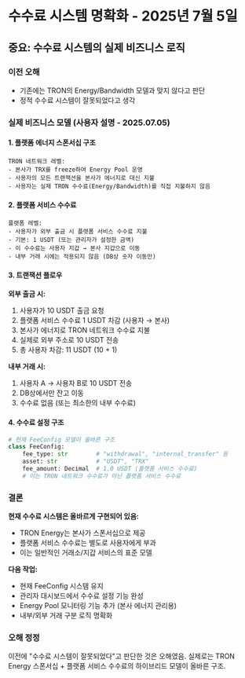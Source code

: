 # 수수료 시스템 명확화 - 2025년 7월 5일

## 중요: 수수료 시스템의 실제 비즈니스 로직

### 이전 오해
- 기존에는 TRON의 Energy/Bandwidth 모델과 맞지 않다고 판단
- 정적 수수료 시스템이 잘못되었다고 생각

### 실제 비즈니스 모델 (사용자 설명 - 2025.07.05)

#### 1. 플랫폼 에너지 스폰서십 구조
```
TRON 네트워크 레벨:
- 본사가 TRX를 freeze하여 Energy Pool 운영
- 사용자의 모든 트랜잭션을 본사가 에너지로 대신 지불
- 사용자는 실제 TRON 수수료(Energy/Bandwidth)를 직접 지불하지 않음
```

#### 2. 플랫폼 서비스 수수료
```
플랫폼 레벨:
- 사용자가 외부 출금 시 플랫폼 서비스 수수료 지불
- 기본: 1 USDT (또는 관리자가 설정한 금액)
- 이 수수료는 사용자 지갑 → 본사 지갑으로 이동
- 내부 거래 시에는 적용되지 않음 (DB상 숫자 이동만)
```

#### 3. 트랜잭션 플로우

**외부 출금 시:**
1. 사용자가 10 USDT 출금 요청
2. 플랫폼 서비스 수수료 1 USDT 차감 (사용자 → 본사)
3. 본사가 에너지로 TRON 네트워크 수수료 지불
4. 실제로 외부 주소로 10 USDT 전송
5. 총 사용자 차감: 11 USDT (10 + 1)

**내부 거래 시:**
1. 사용자 A → 사용자 B로 10 USDT 전송
2. DB상에서만 잔고 이동
3. 수수료 없음 (또는 최소한의 내부 수수료)

#### 4. 수수료 설정 구조
```python
# 현재 FeeConfig 모델이 올바른 구조
class FeeConfig:
    fee_type: str        # "withdrawal", "internal_transfer" 등
    asset: str           # "USDT", "TRX"
    fee_amount: Decimal  # 1.0 USDT (플랫폼 서비스 수수료)
    # 이는 TRON 네트워크 수수료가 아닌 플랫폼 서비스 수수료
```

### 결론

**현재 수수료 시스템은 올바르게 구현되어 있음:**
- TRON Energy는 본사가 스폰서십으로 제공
- 플랫폼 서비스 수수료는 별도로 사용자에게 부과
- 이는 일반적인 거래소/지갑 서비스의 표준 모델

**다음 작업:**
- 현재 FeeConfig 시스템 유지
- 관리자 대시보드에서 수수료 설정 기능 완성
- Energy Pool 모니터링 기능 추가 (본사 에너지 관리용)
- 내부/외부 거래 구분 로직 명확화

### 오해 정정
이전에 "수수료 시스템이 잘못되었다"고 판단한 것은 오해였음. 
실제로는 TRON Energy 스폰서십 + 플랫폼 서비스 수수료의 하이브리드 모델이 올바른 구조.
